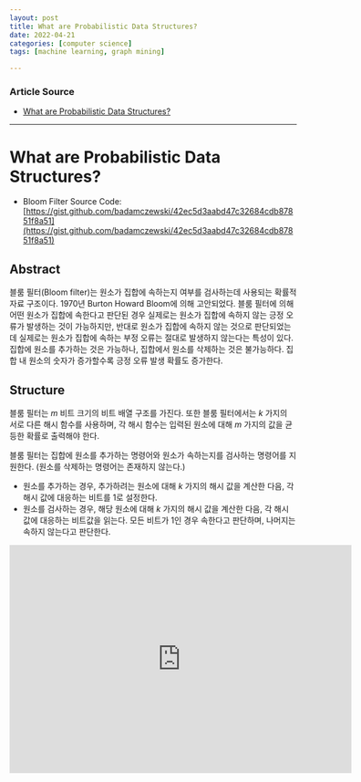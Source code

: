 ```yaml
---
layout: post
title: What are Probabilistic Data Structures?
date: 2022-04-21
categories: [computer science]
tags: [machine learning, graph mining]

---
```


### Article Source

* [What are Probabilistic Data Structures?](https://www.youtube.com/watch?v=-jiOPKt7avE)


---

# What are Probabilistic Data Structures?

* Bloom Filter Source Code: [https://gist.github.com/badamczewski/42ec5d3aabd47c32684cdb87851f8a51](https://gist.github.com/badamczewski/42ec5d3aabd47c32684cdb87851f8a51)



## Abstract

블룸 필터(Bloom filter)는 원소가 집합에 속하는지 여부를 검사하는데 사용되는 확률적 자료 구조이다. 1970년 Burton Howard Bloom에 의해 고안되었다. 블룸 필터에 의해 어떤 원소가 집합에 속한다고 판단된 경우 실제로는 원소가 집합에 속하지 않는 긍정 오류가 발생하는 것이 가능하지만, 반대로 원소가 집합에 속하지 않는 것으로 판단되었는데 실제로는 원소가 집합에 속하는 부정 오류는 절대로 발생하지 않는다는 특성이 있다. 집합에 원소를 추가하는 것은 가능하나, 집합에서 원소를 삭제하는 것은 불가능하다. 집합 내 원소의 숫자가 증가할수록 긍정 오류 발생 확률도 증가한다. 

## Structure

블룸 필터는 *m* 비트 크기의 비트 배열 구조를 가진다. 또한 블룸 필터에서는 *k* 가지의 서로 다른 해시 함수를 사용하며, 각 해시 함수는 입력된 원소에 대해 *m* 가지의 값을 균등한 확률로 출력해야 한다.

블룸 필터는 집합에 원소를 추가하는 명령어와 원소가 속하는지를 검사하는 명령어를 지원한다. (원소를 삭제하는 명령어는 존재하지 않는다.)

* 원소를 추가하는 경우, 추가하려는 원소에 대해 *k* 가지의 해시 값을 계산한 다음, 각 해시 값에 대응하는 비트를 1로 설정한다.
* 원소를 검사하는 경우, 해당 원소에 대해 *k* 가지의 해시 값을 계산한 다음, 각 해시 값에 대응하는 비트값을 읽는다. 모든 비트가 1인 경우 속한다고 판단하며, 나머지는 속하지 않는다고 판단한다.

<iframe width="600" height="400" src="https://www.youtube.com/embed/-jiOPKt7avE" title="YouTube video player" frameborder="0" allow="accelerometer; autoplay; clipboard-write; encrypted-media; gyroscope; picture-in-picture" allowfullscreen></iframe>
